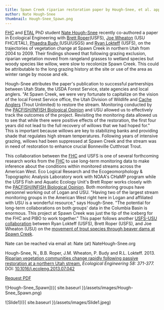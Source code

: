```yaml
---
title: Spawn Creek riparian restoration paper by Hough-Snee, et al. appears in Ecological Engineering
author: Nate Hough-Snee
thumbnail: Hough-Snee_Spawn.png
---
```


[FHC](http://etal.joewheaton.org/home) and [ETAL](http://etal.joewheaton.org/wheaton-et-al) PhD student [Nate Hough-Snee](http://etal.joewheaton.org/people/where-are-they-now/former-graduate-students/nate-hough-snee) recently co-authored a paper in Ecological Engineering with [Brett Roper](http://www.cnr.usu.edu/wats/htm/faculty-staff/memberID=825)(USFS), [Joe Wheaton](http://etal.joewheaton.org/people/dr-joe-wheaton) (USU FHC/ETAL), [Phaedra Budy ](http://www.cnr.usu.edu/wats/htm/faculty-staff/memberID=771)(USU/USGS) and [Ryan Lokteff](http://etal.joewheaton.org/people/where-are-they-now/former-graduate-students/ryan-lokteff) (USFS), on the trajectories of vegetation change at Spawn Creek in northern Utah from 2004 to 2009. Their findings showed that following grazing exclusion, riparian vegetation moved from rangeland grasses to wetland species but woody species like willow, were slow to recolonize Spawn Creek. This could be attributable to the long grazing history at the site or use of the area as winter range by moose and elk. 

Hough-Snee attributes the paper's publication to successful partnerships between Utah State, the USDA Forest Service, state agencies and local anglers. "At Spawn Creek, we were very fortunate to capitalize on the vision of the local Forest Service office, the Utah Division of Wildlife and [Cache Anglers](http://cacheanglers.org/) (Trout Unlimited) to restore the stream. Monitoring conducted by the [PACFISH/INFISH Biological Opinion](http://www.fs.fed.us/biology/fishecology/emp/) and USU allowed us to effectively track the outcomes of the project. Revisiting the monitoring data allowed us to see that while there were positive effects of the restoration, the first four years did not lead to the full recovery of willows that we had hoped for." This is important because willows are key to stabilizing banks and providing shade that regulates high stream temperatures. Following years of intensive grazing, willows had been suppressed at Spawn Creek and the stream was in need of restoration to enhance crucial Bonneville Cutthroat Trout.

This collaboration between the [FHC](http://etal.joewheaton.org/home) and USFS is one of several forthcoming research works from the [FHC](http://etal.joewheaton.org/home) to use long-term monitoring data to make inference about the conditions within monitored streams across the American West. Eco Logical Research and the Ecogeomorphology & Topographic Analysis Laboratory work with NOAA's CHaMP program while the USFS Fish and Aquatic Ecology Unit's Brett Roper works closely with the [PACFISH/INFISH Biological Opinion](http://www.fs.fed.us/biology/fishecology/emp/). Both monitoring groups have personnel working out of Logan and USU.  "Having two of the largest stream monitoring groups in the American West right here in Logan and affiliated with USU is a wonderful resource," says Hough-Snee. "The potential for long-term collaborations on both groups' data in the Columbia Basin is enormous. This project at Spawn Creek was just the tip of the iceberg for the FHC and PIBO to work together." This paper follows another [USFS-USU collaboration](http://etal.joewheaton.org/projects/current-projects/usfs-temple-fork-watershed-fish-beaver-ecology) between Ryan Lokteff (USFS), Brett Roper (USFS), and Joe Wheaton (USU) on the [movement of trout species through beaver dams at Spawn Creek](http://etal.joewheaton.org/et-al-news/new-fhc-et-al-or-elr-publications/lokteffetal2013paperontroutpassageofbeaverdamspublishedintafs).

Nate can be reached via email at: Nate (at) NateHough-Snee.org

Hough-Snee, N., B.B. Roper, J.M. Wheaton, P. Budy and R.L. Lokteff. 2013. [Riparian vegetation ](http://etal.joewheaton.org/et-al-news/new-fhc-et-al-or-elr-publications/goog_887146685)[communities change rapidly following passive restoration at a northern Utah stream.](http://www.sciencedirect.com/science/article/pii/S0925857413002930) *Ecological Engineering *58: 371-377*.* DOI: [10.1016/j.ecoleng.2013.07.042](http://dx.doi.org/10.1016/j.ecoleng.2013.07.042)

[Request PDF](http://dx.doi.org/10.6084/m9.figshare.760591)

![Hough-Snee_Spawn]({{ site.baseurl }}/assets/images/Hough-Snee_Spawn.png)

![Slide1]({{ site.baseurl }}/assets/images/Slide1.jpeg)